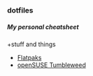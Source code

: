 ### dotfiles

##### My personal cheatsheet

+stuff and things

- [Flatpaks](/flatpak/applications.md)
- [openSUSE Tumbleweed](/openSUSE/Tumbleweed)
